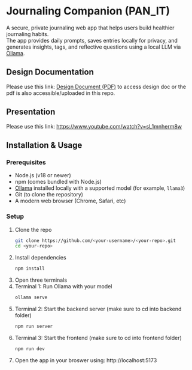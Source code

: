 # Journaling Companion (PAN_IT)
A secure, private journaling web app that helps users build healthier journaling habits.  
The app provides daily prompts, saves entries locally for privacy, and generates insights, tags, and reflective questions using a local LLM via [Ollama](https://ollama.ai/).

## Design Documentation
Please use this link: [Design Document (PDF)](./Design%20Document.pdf) to access design doc or the pdf is also accessible/uploaded in this repo.

## Presentation
Please use this link: https://www.youtube.com/watch?v=sL1mnherm8w

## Installation & Usage

### Prerequisites

- Node.js (v18 or newer)  
- npm (comes bundled with Node.js)  
- [Ollama](https://ollama.ai/) installed locally with a supported model (for example, `llama3`)  
- Git (to clone the repository)  
- A modern web browser (Chrome, Safari, etc)

### Setup

1. Clone the repo
   ```bash
   git clone https://github.com/<your-username>/<your-repo>.git
   cd <your-repo>
2. Install dependencies
   ```bash
   npm install
4. Open three terminals
5. Terminal 1: Run Ollama with your model
   ```bash
   ollama serve
7. Terminal 2: Start the backend server (make sure to cd into backend folder)
   ```bash
   npm run server
9. Terminal 3: Start the frontend (make sure to cd into frontend folder)
    ```bash
   npm run dev
11. Open the app in your broswer using: http://localhost:5173
